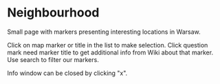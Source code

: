 # Neighbourhood

Small page with markers presenting interesting locations in Warsaw.

Click on map marker or title in the list to make selection.
Click question mark need marker title to get additional info from Wiki about that marker.
Use search to filter our markers.

Info window can be closed by clicking "x".